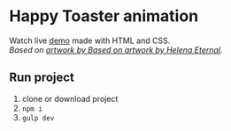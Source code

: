 # Happy Toaster animation

Watch live [demo](https://codepen.io/keirafoxy/full/BXQJoK) made with HTML and CSS.<br>
_Based on [artwork by Based on artwork by Helena Eternal](https://dribbble.com/shots/6395918-Hellow-Dribbble)._

## Run project
1. clone or download project
2. `npm i`
3. `gulp dev` 
